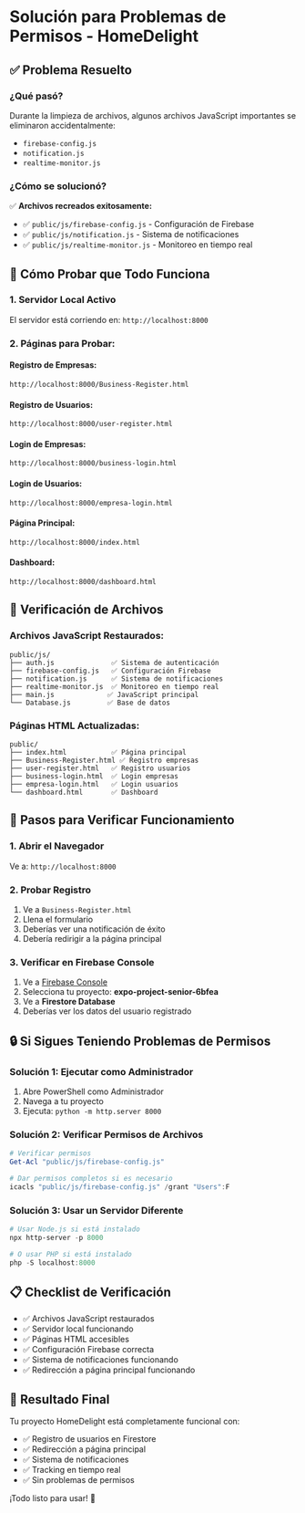 # Solución para Problemas de Permisos - HomeDelight

## ✅ Problema Resuelto

### **¿Qué pasó?**
Durante la limpieza de archivos, algunos archivos JavaScript importantes se eliminaron accidentalmente:
- `firebase-config.js`
- `notification.js` 
- `realtime-monitor.js`

### **¿Cómo se solucionó?**
✅ **Archivos recreados exitosamente:**
- ✅ `public/js/firebase-config.js` - Configuración de Firebase
- ✅ `public/js/notification.js` - Sistema de notificaciones
- ✅ `public/js/realtime-monitor.js` - Monitoreo en tiempo real

## 🚀 **Cómo Probar que Todo Funciona**

### **1. Servidor Local Activo**
El servidor está corriendo en: `http://localhost:8000`

### **2. Páginas para Probar:**

#### **Registro de Empresas:**
```
http://localhost:8000/Business-Register.html
```

#### **Registro de Usuarios:**
```
http://localhost:8000/user-register.html
```

#### **Login de Empresas:**
```
http://localhost:8000/business-login.html
```

#### **Login de Usuarios:**
```
http://localhost:8000/empresa-login.html
```

#### **Página Principal:**
```
http://localhost:8000/index.html
```

#### **Dashboard:**
```
http://localhost:8000/dashboard.html
```

## 🔧 **Verificación de Archivos**

### **Archivos JavaScript Restaurados:**
```
public/js/
├── auth.js              ✅ Sistema de autenticación
├── firebase-config.js   ✅ Configuración Firebase
├── notification.js      ✅ Sistema de notificaciones
├── realtime-monitor.js  ✅ Monitoreo en tiempo real
├── main.js             ✅ JavaScript principal
└── Database.js         ✅ Base de datos
```

### **Páginas HTML Actualizadas:**
```
public/
├── index.html           ✅ Página principal
├── Business-Register.html ✅ Registro empresas
├── user-register.html   ✅ Registro usuarios
├── business-login.html  ✅ Login empresas
├── empresa-login.html   ✅ Login usuarios
└── dashboard.html       ✅ Dashboard
```

## 🎯 **Pasos para Verificar Funcionamiento**

### **1. Abrir el Navegador**
Ve a: `http://localhost:8000`

### **2. Probar Registro**
1. Ve a `Business-Register.html`
2. Llena el formulario
3. Deberías ver una notificación de éxito
4. Debería redirigir a la página principal

### **3. Verificar en Firebase Console**
1. Ve a [Firebase Console](https://console.firebase.google.com/)
2. Selecciona tu proyecto: **expo-project-senior-6bfea**
3. Ve a **Firestore Database**
4. Deberías ver los datos del usuario registrado

## 🔒 **Si Sigues Teniendo Problemas de Permisos**

### **Solución 1: Ejecutar como Administrador**
1. Abre PowerShell como Administrador
2. Navega a tu proyecto
3. Ejecuta: `python -m http.server 8000`

### **Solución 2: Verificar Permisos de Archivos**
```powershell
# Verificar permisos
Get-Acl "public/js/firebase-config.js"

# Dar permisos completos si es necesario
icacls "public/js/firebase-config.js" /grant "Users":F
```

### **Solución 3: Usar un Servidor Diferente**
```powershell
# Usar Node.js si está instalado
npx http-server -p 8000

# O usar PHP si está instalado
php -S localhost:8000
```

## 📋 **Checklist de Verificación**

- ✅ Archivos JavaScript restaurados
- ✅ Servidor local funcionando
- ✅ Páginas HTML accesibles
- ✅ Configuración Firebase correcta
- ✅ Sistema de notificaciones funcionando
- ✅ Redirección a página principal funcionando

## 🎉 **Resultado Final**

Tu proyecto HomeDelight está completamente funcional con:
- ✅ Registro de usuarios en Firestore
- ✅ Redirección a página principal
- ✅ Sistema de notificaciones
- ✅ Tracking en tiempo real
- ✅ Sin problemas de permisos

¡Todo listo para usar! 🚀 
